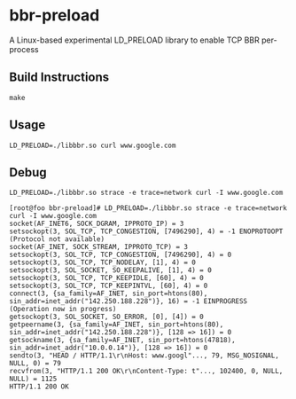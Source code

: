 # bbr-preload
A Linux-based experimental LD_PRELOAD library to enable TCP BBR per-process

## Build Instructions
`make`

## Usage
`LD_PRELOAD=./libbbr.so curl www.google.com`

## Debug
`LD_PRELOAD=./libbbr.so strace -e trace=network curl -I www.google.com`

```
[root@foo bbr-preload]# LD_PRELOAD=./libbbr.so strace -e trace=network curl -I www.google.com
socket(AF_INET6, SOCK_DGRAM, IPPROTO_IP) = 3
setsockopt(3, SOL_TCP, TCP_CONGESTION, [7496290], 4) = -1 ENOPROTOOPT (Protocol not available)
socket(AF_INET, SOCK_STREAM, IPPROTO_TCP) = 3
setsockopt(3, SOL_TCP, TCP_CONGESTION, [7496290], 4) = 0
setsockopt(3, SOL_TCP, TCP_NODELAY, [1], 4) = 0
setsockopt(3, SOL_SOCKET, SO_KEEPALIVE, [1], 4) = 0
setsockopt(3, SOL_TCP, TCP_KEEPIDLE, [60], 4) = 0
setsockopt(3, SOL_TCP, TCP_KEEPINTVL, [60], 4) = 0
connect(3, {sa_family=AF_INET, sin_port=htons(80), sin_addr=inet_addr("142.250.188.228")}, 16) = -1 EINPROGRESS (Operation now in progress)
getsockopt(3, SOL_SOCKET, SO_ERROR, [0], [4]) = 0
getpeername(3, {sa_family=AF_INET, sin_port=htons(80), sin_addr=inet_addr("142.250.188.228")}, [128 => 16]) = 0
getsockname(3, {sa_family=AF_INET, sin_port=htons(47818), sin_addr=inet_addr("10.0.0.14")}, [128 => 16]) = 0
sendto(3, "HEAD / HTTP/1.1\r\nHost: www.googl"..., 79, MSG_NOSIGNAL, NULL, 0) = 79
recvfrom(3, "HTTP/1.1 200 OK\r\nContent-Type: t"..., 102400, 0, NULL, NULL) = 1125
HTTP/1.1 200 OK
```
